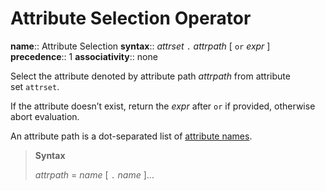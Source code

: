 # Attribute Selection Operator

**name**:: Attribute Selection
**syntax**:: _attrset_ `.` _attrpath_ [ `or` _expr_ ]
**precedence**:: 1
**associativity**:: none

Select the attribute denoted by attribute path _attrpath_ from attribute set `attrset`.

If the attribute doesn’t exist, return the _expr_ after `or` if provided, otherwise abort evaluation.

An attribute path is a dot-separated list of [attribute names](https://nixos.org/manual/nix/stable/language/values#attribute-set).

> **Syntax**
> 
> _attrpath_ = _name_ [ `.` _name_ ]...